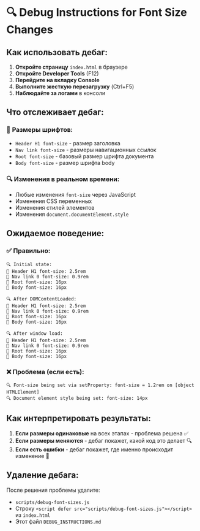 # 🔍 Debug Instructions for Font Size Changes

## Как использовать дебаг:

1. **Откройте страницу** `index.html` в браузере
2. **Откройте Developer Tools** (F12)
3. **Перейдите на вкладку Console**
4. **Выполните жесткую перезагрузку** (Ctrl+F5)
5. **Наблюдайте за логами** в консоли

## Что отслеживает дебаг:

### 📏 **Размеры шрифтов:**
- `Header H1 font-size` - размер заголовка
- `Nav link font-size` - размеры навигационных ссылок
- `Root font-size` - базовый размер шрифта документа
- `Body font-size` - размер шрифта body

### 🔍 **Изменения в реальном времени:**
- Любые изменения `font-size` через JavaScript
- Изменения CSS переменных
- Изменения стилей элементов
- Изменения `document.documentElement.style`

## Ожидаемое поведение:

### ✅ **Правильно:**
```
🔍 Initial state:
📏 Header H1 font-size: 2.5rem
📏 Nav link 0 font-size: 0.9rem
📏 Root font-size: 16px
📏 Body font-size: 16px

🔍 After DOMContentLoaded:
📏 Header H1 font-size: 2.5rem
📏 Nav link 0 font-size: 0.9rem
📏 Root font-size: 16px
📏 Body font-size: 16px

🔍 After window load:
📏 Header H1 font-size: 2.5rem
📏 Nav link 0 font-size: 0.9rem
📏 Root font-size: 16px
📏 Body font-size: 16px
```

### ❌ **Проблема (если есть):**
```
🔍 Font-size being set via setProperty: font-size = 1.2rem on [object HTMLElement]
🔍 Document element style being set: font-size: 14px
```

## Как интерпретировать результаты:

1. **Если размеры одинаковые** на всех этапах - проблема решена ✅
2. **Если размеры меняются** - дебаг покажет, какой код это делает 🔍
3. **Если есть ошибки** - дебаг покажет, где именно происходит изменение 🚨

## Удаление дебага:

После решения проблемы удалите:
- `scripts/debug-font-sizes.js`
- Строку `<script defer src="scripts/debug-font-sizes.js"></script>` из `index.html`
- Этот файл `DEBUG_INSTRUCTIONS.md`
